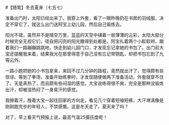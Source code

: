 #【随笔】冬去夏来（七五七）

准备出门时，太阳已经出来了。我穿上外套，看了一眼昨晚扔在书房的羽绒服，决定不穿它了，就这么出门送阿宝上幼儿园，然后自己锻炼去。

阳光不错，虽然并不是晴空万里，蓝蓝的天空中铺着一层薄薄的云彩，太阳大部分时候完全无视它们，径自把闪亮的阳光撒得到处都是。阿宝扎着两个小鬏鬏辫，跟着我们一路蹦蹦跳跳地，快走到幼儿园门口，才发现忘记拿她的书包了。出门前大宝还提醒我来着，结果我光在那里得意于自己没有忘记带钥匙，却把书包忘到了九霄云外。

一路小跑把她的小书包拿来，来回不过几分钟的路程，竟然就出汗了，觉得颇有些惊讶。等到了拳场，准备开始练拳时，才发现随便做两下准备活动，外套就穿不住了。天是真热了，而且颇有些闷湿的感觉。大宝说练得很不爽，完全是那种没锻炼出汗，却被湿热闷了一身臭汗的感觉。

我擦着汗，挽着大宝一起往回家的方向走，看见几个穿着短袖短裤，大汗淋漓像是刚刚跑完步的年轻人，不禁感慨，这是冬天走了，夏天来了吗？

对了，早上看天气预报上说，最高气温25摄氏度呢！